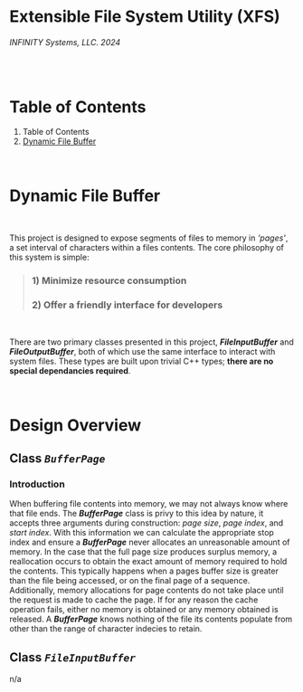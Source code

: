 # Extensible File System Utility (XFS)
###### INFINITY Systems, LLC. 2024

<br/>

# Table of Contents

1. Table of Contents
2. [Dynamic File Buffer](#dynamic-file-buffer)

<br/>

# Dynamic File Buffer

<br/>

This project is designed to expose segments of files to memory in *'pages'*, a set interval of characters within a files contents. The core philosophy of this system is simple:
> ### 1) Minimize resource consumption
> ### 2) Offer a friendly interface for developers

<br/>

There are two primary classes presented in this project, ***FileInputBuffer*** and ***FileOutputBuffer***, both of which use the same interface to interact with system files. These types are built upon trivial C++ types; **there are no special dependancies required**.

<br/>

# Design Overview
## Class *`BufferPage`*
### **Introduction**
When buffering file contents into memory, we may not always know where that file ends. The ***BufferPage*** class is privy to this idea by nature, it accepts three arguments during construction: *page size*, *page index*, and *start index*. With this information we can calculate the appropriate stop index and ensure a ***BufferPage*** never allocates an unreasonable amount of memory. In the case that the full page size produces surplus memory, a reallocation occurs to obtain the exact amount of memory required to hold the contents. This typically happens when a pages buffer size is greater than the file being accessed, or on the final page of a sequence. Additionally, memory allocations for page contents do not take place until the request is made to cache the page. If for any reason the cache operation fails, either no memory is obtained or any memory obtained is released. A ***BufferPage*** knows nothing of the file its contents populate from other than the range of character indecies to retain.

## Class *`FileInputBuffer`*
n/a
